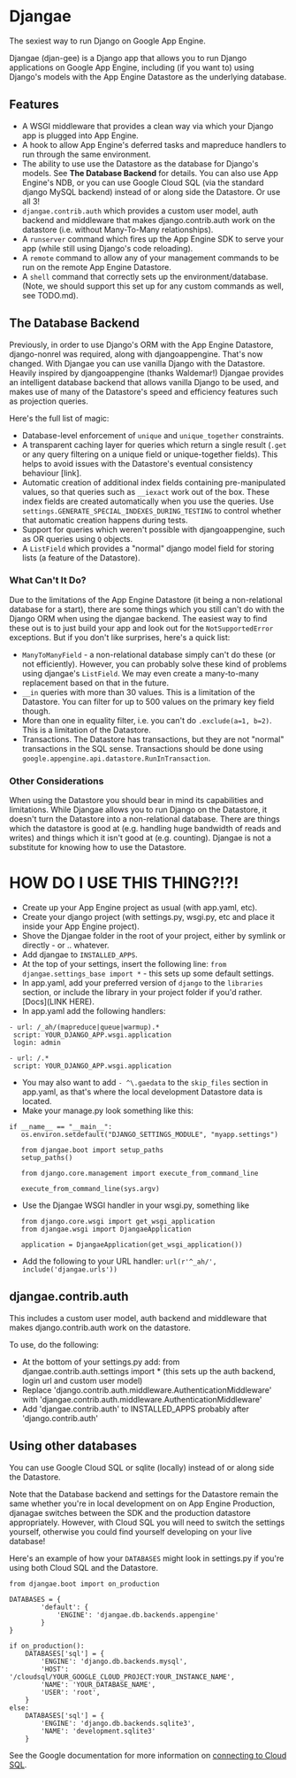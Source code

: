 
# Djangae

The sexiest way to run Django on Google App Engine.

Djangae (djan-gee) is a Django app that allows you to run Django applications on Google App Engine, including (if you want to) using Django's models with the App Engine Datastore as the underlying database.

## Features

* A WSGI middleware that provides a clean way via which your Django app is plugged into App Engine.
* A hook to allow App Engine's deferred tasks and mapreduce handlers to run through the same environment.
* The ability to use use the Datastore as the database for Django's models.  See **The Database Backend** for details.  You can also use App Engine's NDB, or you can use Google Cloud SQL (via the standard django MySQL backend) instead of or along side the Datastore.  Or use all 3!
* `djangae.contrib.auth` which provides a custom user model, auth backend and middleware that makes django.contrib.auth work on the datastore (i.e. without Many-To-Many relationships).
* A `runserver` command which fires up the App Engine SDK to serve your app (while still using Django's code reloading).
* A `remote` command to allow any of your management commands to be run on the remote App Engine Datastore.
* A `shell` command that correctly sets up the environment/database. (Note, we should support this set up for any custom commands as well, see TODO.md).


## The Database Backend

Previously, in order to use Django's ORM with the App Engine Datastore, django-nonrel was required, along with djangoappengine.  That's now changed.  With Djangae you can use vanilla Django with the Datastore.  Heavily inspired by djangoappengine (thanks Waldemar!) Djangae provides an intelligent database backend that allows vanilla Django to be used, and makes use of many of the Datastore's speed and efficiency features such as projection queries.

Here's the full list of magic:

* Database-level enforcement of `unique` and `unique_together` constraints.
* A transparent caching layer for queries which return a single result (`.get` or any query filtering on a unique field or unique-together fields). This helps to avoid issues with the Datastore's eventual consistency behaviour [link].
* Automatic creation of additional index fields containing pre-manipulated values, so that queries such as `__iexact` work out of the box.  These index fields are created automatically when you use the queries.  Use `settings.GENERATE_SPECIAL_INDEXES_DURING_TESTING` to control whether that automatic creation happens during tests.
* Support for queries which weren't possible with djangoappengine, such as OR queries using `Q` objects.
* A `ListField` which provides a "normal" django model field for storing lists (a feature of the Datastore).


### What Can't It Do?

Due to the limitations of the App Engine Datastore (it being a non-relational database for a start), there are some things which you still can't do with the Django ORM when using the djangae backend.  The easiest way to find these out is to just build your app and look out for the `NotSupportedError` exceptions.  But if you don't like surprises, here's a quick list:

* `ManyToManyField` - a non-relational database simply can't do these (or not efficiently).  However, you can probably solve these kind of problems using djangae's `ListField`.  We may even create a many-to-many replacement based on that in the future.
* `__in` queries with more than 30 values.  This is a limitation of the Datastore.  You can filter for up to 500 values on the primary key field though.
* More than one in equality filter, i.e. you can't do `.exclude(a=1, b=2)`.  This is a limitation of the Datastore.
* Transactions.  The Datastore has transactions, but they are not "normal" transactions in the SQL sense.  Transactions should be done using `google.appengine.api.datastore.RunInTransaction`.


### Other Considerations

When using the Datastore you should bear in mind its capabilities and limitations.  While Djangae allows you to run Django on the Datastore, it doesn't turn the Datastore into a non-relational database.  There are things which the datastore is good at (e.g. handling huge bandwidth of reads and writes) and things which it isn't good at (e.g. counting).  Djangae is not a substitute for knowing how to use the Datastore.


# HOW DO I USE THIS THING?!?!

 * Create up your App Engine project as usual (with app.yaml, etc).
 * Create your django project (with settings.py, wsgi.py, etc and place it inside your App Engine project).
 * Shove the Djangae folder in the root of your project, either by symlink or directly - or .. whatever.
 * Add djangae to `INSTALLED_APPS`.
 * At the top of your settings, insert the following line: `from djangae.settings_base import *` - this sets up some default settings.
 * In app.yaml, add your preferred version of `django` to the `libraries` section, or include the library in your project folder if you'd rather. [Docs](LINK HERE).
 * In app.yaml add the following handlers:

 ```
- url: /_ah/(mapreduce|queue|warmup).*
  script: YOUR_DJANGO_APP.wsgi.application
  login: admin

- url: /.*
  script: YOUR_DJANGO_APP.wsgi.application
 ```

 * You may also want to add `- ^\.gaedata` to the `skip_files` section in app.yaml, as that's where the local development Datastore data is located.
 * Make your manage.py look something like this:

 ```
 if __name__ == "__main__":
    os.environ.setdefault("DJANGO_SETTINGS_MODULE", "myapp.settings")

    from djangae.boot import setup_paths
    setup_paths()

    from django.core.management import execute_from_command_line

    execute_from_command_line(sys.argv)
 ```

 * Use the Djangae WSGI handler in your wsgi.py, something like

 ```
    from django.core.wsgi import get_wsgi_application
    from djangae.wsgi import DjangaeApplication

    application = DjangaeApplication(get_wsgi_application())
 ```
 * Add the following to your URL handler: `url(r'^_ah/', include('djangae.urls'))`


## djangae.contrib.auth

This includes a custom user model, auth backend and middleware that makes django.contrib.auth work on the datastore.

To use, do the following:

 - At the bottom of your settings.py add: from djangae.contrib.auth.settings import * (this sets up the auth backend, login url and custom user model)
 - Replace 'django.contrib.auth.middleware.AuthenticationMiddleware' with 'djangae.contrib.auth.middleware.AuthenticationMiddleware'
 - Add 'djangae.contrib.auth' to INSTALLED_APPS probably after 'django.contrib.auth'


## Using other databases

You can use Google Cloud SQL or sqlite (locally) instead of or along side the Datastore.

Note that the Database backend and settings for the Datastore remain the same whether you're in local development on on App Engine Production, djanagae switches between the SDK and the production datastore appropriately.  However, with Cloud SQL you will need to switch the settings yourself, otherwise you could find yourself developing on your live database!

Here's an example of how your `DATABASES` might look in settings.py if you're using both Cloud SQL and the Datastore.

```
from djangae.boot import on_production

DATABASES = {
		'default': {
            'ENGINE': 'djangae.db.backends.appengine'
        }
}

if on_production():
    DATABASES['sql'] = {
        'ENGINE': 'django.db.backends.mysql',
        'HOST': '/cloudsql/YOUR_GOOGLE_CLOUD_PROJECT:YOUR_INSTANCE_NAME',
        'NAME': 'YOUR_DATABASE_NAME',
        'USER': 'root',
    }
else:
    DATABASES['sql'] = {
        'ENGINE': 'django.db.backends.sqlite3',
        'NAME': 'development.sqlite3'
    }
```

See the Google documentation for more information on [connecting to Cloud SQL](URL_HERE).
